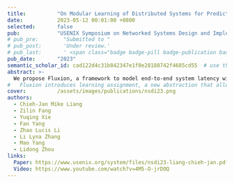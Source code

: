 ```yaml
---
title:          "On Modular Learning of Distributed Systems for Predicting End-to-End Latency"
date:           2023-05-12 00:01:00 +0800
selected:       false
pub:            "USENIX Symposium on Networked Systems Design and Implementation (NSDI)"
# pub_pre:        "Submitted to "
# pub_post:       'Under review.'
# pub_last:       ' <span class="badge badge-pill badge-publication badge-success">Spotlight</span>'
pub_date:       "2023"
semantic_scholar_id: cad122d4c31b842347e1f8e28188742f4685cd55  # use this to retrieve citation count
abstract: >-
  We propose Fluxion, a framework to model end-to-end system latency with modularized learning. Fluxion introduces learning assignment, a new abstraction that allows modeling individual sub-components. With a consistent interface, multiple learning assignments can be dynamically composed into an inference graph, to model a complex distributed system on the fly.
#   Fluxion introduces learning assignment, a new abstraction that allows modeling individual sub-components. With a consistent interface, multiple learning assignments can then be dynamically composed into an inference graph, to model a complex distributed system on the fly. Changes in a system sub-component only involve updating the corresponding learning assignment, thus significantly reducing costs. 
cover:          /assets/images/publications/nsdi23.png
authors:
  - Chieh-Jan Mike Liang
  - Zilin Fang
  - Yuqing Xie
  - Fan Yang
  - Zhao Lucis Li
  - Li Lyna Zhang
  - Mao Yang
  - Lidong Zhou
links:
  Paper: https://www.usenix.org/system/files/nsdi23-liang-chieh-jan.pdf
  Video: https://www.youtube.com/watch?v=4M5-O-jrDOQ
---
```

